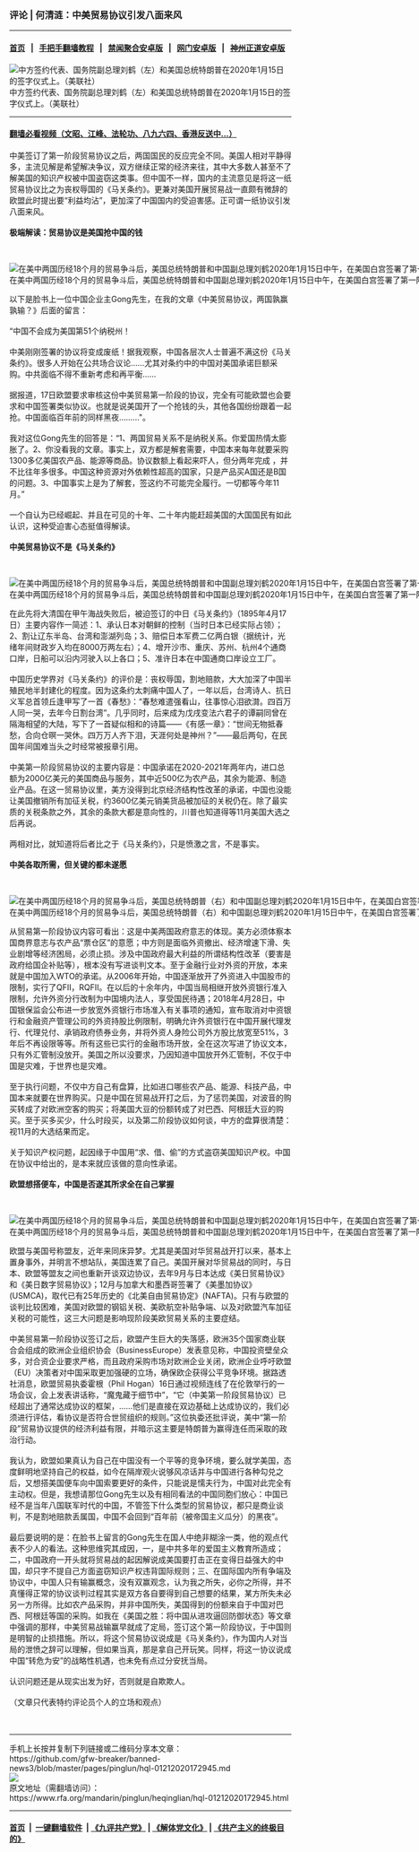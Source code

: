 ### 评论 | 何清涟：中美贸易协议引发八面来风
------------------------

#### [首页](https://github.com/gfw-breaker/banned-news3/blob/master/README.md) &nbsp;&nbsp;|&nbsp;&nbsp; [手把手翻墙教程](https://github.com/gfw-breaker/guides/wiki) &nbsp;&nbsp;|&nbsp;&nbsp; [禁闻聚合安卓版](https://github.com/gfw-breaker/bn-android) &nbsp;&nbsp;|&nbsp;&nbsp; [网门安卓版](https://github.com/oGate2/oGate) &nbsp;&nbsp;|&nbsp;&nbsp; [神州正道安卓版](https://github.com/SzzdOgate/update) 



<div id="headerimg">
 <img alt="中方签约代表、国务院副总理刘鹤（左）和美国总统特朗普在2020年1月15日的签字仪式上。（美联社）" src="https://www.rfa.org/mandarin/yataibaodao/jingmao/rc-01162020101426.html/AP_20015684672138.jpg/@@images/0a3a4226-a915-4bab-bbb4-4714d7963ef4.jpeg" title="中方签约代表、国务院副总理刘鹤（左）和美国总统特朗普在2020年1月15日的签字仪式上。（美联社）"/>
 <div id="headerimgcontents">
  <div id="headerimgcaption">
   <span>
    中方签约代表、国务院副总理刘鹤（左）和美国总统特朗普在2020年1月15日的签字仪式上。（美联社）
   </span>
   <!-- zoomattribute -->
  </div>
  <!-- headerimgcaption -->
 </div>
 <!-- headerimagecontents -->
</div>

<hr/>


#### [翻墙必看视频（文昭、江峰、法轮功、八九六四、香港反送中...）](http://167.172.214.107/home.html)

<div id="storytext">
 <div>
  <div class="slot_header">
  </div>
 </div>
 <p>
  中美签订了第一阶段贸易协议之后，两国国民的反应完全不同。美国人相对平静得多，主流见解是希望解决争议，双方继续正常的经济来往，其中大多数人甚至不了解美国的知识产权被中国盗窃这类事。但中国不一样，国内的主流意见是将这一纸贸易协议比之为丧权辱国的《马关条约》。更兼对美国开展贸易战一直颇有微辞的欧盟此时提出要“利益均沾”，更加深了中国国内的受迫害感。正可谓一纸协议引发八面来风。
  <br/>
  <br/>
  <b>
   极端解读：贸易协议是美国抢中国的钱
  </b>
 </p>
 <p>
  <b>
  </b>
  <br/>
  <div class="image-inline captioned" style="width:1472px;">
   <div style="width:1472px;">
    <img alt="在美中两国历经18个月的贸易争斗后，美国总统特朗普和中国副总理刘鹤2020年1月15日中午，在美国白宫签署了第一阶段的贸易协议。（美联社）" src="https://www.rfa.org/mandarin/Xinwen/76-01152020135500.html/AP_20015652077746.jpg" title="在美中两国历经18个月的贸易争斗后，美国总统特朗普和中国副总理刘鹤2020年1月15日中午，在美国白宫签署了第一阶段的贸易协议。（美联社）"/>
   </div>
   <div class="image-caption">
    <span style="width:1472px;">
     在美中两国历经18个月的贸易争斗后，美国总统特朗普和中国副总理刘鹤2020年1月15日中午，在美国白宫签署了第一阶段的贸易协议。（美联社）
    </span>
    <span class="copyright">
    </span>
   </div>
  </div>
 </p>
 <p>
  以下是脸书上一位中国企业主Gong先生，在我的文章《中美贸易协议，两国孰赢孰输？》后面的留言：
  <br/>
  <br/>
  “中国不会成为美国第51个纳税州！
  <br/>
  <br/>
  中美刚刚签署的协议将变成废纸！据我观察，中国各层次人士普遍不满这份《马关条约》。很多人开始在公共场合议论……尤其对条约中的中国对美国承诺巨额采购。中共面临不得不重新考虑和再平衡……
  <br/>
  <br/>
  据报道，17日欧盟要求审核这份中美贸易第一阶段的协议，完全有可能欧盟也会要求和中国签署类似协议。也就是说美国开了一个抢钱的头，其他各国纷纷跟着一起抢。中国面临百年前的同样黑夜………"。
  <br/>
  <br/>
  我对这位Gong先生的回答是：“1、两国贸易关系不是纳税关系。你爱国热情太膨胀了。2、你没看我的文章。事实上，双方都是解套需要，中国本来每年就要采购1300多亿美国农产品、能源等商品。协议数额上看起来吓人，但分两年完成 ，并不比往年多很多。中国这种资源对外依赖性超高的国家，只是产品买A国还是B国的问题。3、中国事实上是为了解套，签这约不可能完全履行。一切都等今年11月。”
  <br/>
  <br/>
  一个自认为已经崛起、并且在可见的十年、二十年内能赶超美国的大国国民有如此认识，这种受迫害心态挺值得解读。
  <br/>
  <br/>
  <b>
   中美贸易协议不是《马关条约》
  </b>
 </p>
 <p>
  <b>
  </b>
  <br/>
  <div class="image-inline captioned" style="width:1610px;">
   <div style="width:1610px;">
    <img alt="在美中两国历经18个月的贸易争斗后，美国总统特朗普和中国副总理刘鹤2020年1月15日中午，在美国白宫签署了第一阶段的贸易协议。（美联社）" src="https://www.rfa.org/mandarin/yataibaodao/jingmao/ql1-01162020092741.html/AP_20015652790035.jpg" title="在美中两国历经18个月的贸易争斗后，美国总统特朗普和中国副总理刘鹤2020年1月15日中午，在美国白宫签署了第一阶段的贸易协议。（美联社）"/>
   </div>
   <div class="image-caption">
    <span style="width:1610px;">
     在美中两国历经18个月的贸易争斗后，美国总统特朗普和中国副总理刘鹤2020年1月15日中午，在美国白宫签署了第一阶段的贸易协议。（美联社）
    </span>
    <span class="copyright">
    </span>
   </div>
  </div>
 </p>
 <p>
  在此先将大清国在甲午海战失败后，被迫签订的中日《马关条约》（1895年4月17日）主要内容作一简述：1、承认日本对朝鲜的控制（当时日本已经实际占领）；2、割让辽东半岛、台湾和澎湖列岛；3、赔偿日本军费二亿两白银（据统计，光绪年间财政岁入均在8000万两左右）；4、增开沙市、重庆、苏州、杭州4个通商口岸，日船可以沿内河驶入以上各口；5、准许日本在中国通商口岸设立工厂。
  <br/>
  <br/>
  中国历史学界对《马关条约》的评价是：丧权辱国，割地赔款，大大加深了中国半殖民地半封建化的程度。因为这条约太刺痛中国人了，一年以后，台湾诗人、抗日义军总首领丘逢甲写了一首《春愁》：“春愁难遣强看山，往事惊心泪欲潸。四百万人同一哭，去年今日割台湾”。几乎同时，后来成为戊戌变法六君子的谭嗣同曾在隔海相望的大陆，写下了一首疑似相和的诗篇——《有感一章》：“世间无物抵春愁，合向仓暝一哭休。四万万人齐下泪，天涯何处是神州？”——最后两句，在民国年间国难当头之时经常被报章引用。
  <br/>
  <br/>
  中美第一阶段贸易协议的主要内容是：中国承诺在2020-2021年两年内，进口总额为2000亿美元的美国商品与服务，其中近500亿为农产品，其余为能源、制造业产品。在这一贸易协议里，美方没得到北京经济结构性改革的承诺，中国也没能让美国撤销所有加征关税，约3600亿美元销美货品被加征的关税仍在。除了最实质的关税条款之外，其余的条款大都是意向性的，川普也知道得等11月美国大选之后再说。
  <br/>
  <br/>
  两相对比，就知道将后者比之于《马关条约》，只是愤激之言，不是事实。
  <br/>
  <br/>
  <b>
   中美各取所需，但关键的都未遂愿
  </b>
 </p>
 <p>
  <b>
   <br/>
  </b>
  <div class="image-inline captioned" style="width:1472px;">
   <div style="width:1472px;">
    <img alt="在美中两国历经18个月的贸易争斗后，美国总统特朗普（右）和中国副总理刘鹤2020年1月15日中午，在美国白宫签署了第一阶段的贸易协议。（美联社）" src="https://www.rfa.org/mandarin/yataibaodao/jingmao/rc-01152020102931.html/AP_20015677833636.jpg" title="在美中两国历经18个月的贸易争斗后，美国总统特朗普（右）和中国副总理刘鹤2020年1月15日中午，在美国白宫签署了第一阶段的贸易协议。（美联社）"/>
   </div>
   <div class="image-caption">
    <span style="width:1472px;">
     在美中两国历经18个月的贸易争斗后，美国总统特朗普（右）和中国副总理刘鹤2020年1月15日中午，在美国白宫签署了第一阶段的贸易协议。（美联社）
    </span>
    <span class="copyright">
    </span>
   </div>
  </div>
 </p>
 <p>
  从贸易第一阶段协议内容可看出：这是中美两国政府意志的体现。美方必须体察本国商界意志与农产品“票仓区”的意愿；中方则是面临外资撤出、经济增速下滑、失业剧增等经济困局，必须止损。涉及中国政府最大利益的所谓结构性改革（要害是政府给国企补贴等），根本没有写进谈判文本。至于金融行业对外资的开放，本来就是中国加入WTO的承诺。从2006年开始，中国逐渐放开了外资进入中国股市的限制，实行了QFII，RQFII。在以后的十余年内，中国当局相继开放外资银行准入限制，允许外资分行改制为中国境内法人，享受国民待遇；2018年4月28日，中国银保监会公布进一步放宽外资银行市场准入有关事项的通知，宣布取消对中资银行和金融资产管理公司的外资持股比例限制，明确允许外资银行在中国开展代理发行、代理兑付、承销政府债券业务，并将外资人身险公司外方股比放宽至51%，3年后不再设限等等。所有这些已实行的金融市场开放，全在这次写进了协议文本，只有外汇管制没放开。美国之所以没要求，乃因知道中国放开外汇管制，不仅于中国是灾难，于世界也是灾难。
  <br/>
  <br/>
  至于执行问题，不仅中方自己有盘算，比如进口哪些农产品、能源、科技产品，中国本来就要在世界购买。只是中国在贸易战开打之后，为了惩罚美国，对波音的购买转成了对欧洲空客的购买；将美国大豆的份额转成了对巴西、阿根廷大豆的购买。至于买多买少，什么时段买，以及第二阶段协议如何谈，中方的盘算很清楚：视11月的大选结果而定。
  <br/>
  <br/>
  关于知识产权问题，起因缘于中国用“求、借、偷”的方式盗窃美国知识产权。中国在协议中给出的，是本来就应该做的意向性承诺。
  <br/>
  <br/>
  <b>
   欧盟想搭便车，中国是否遂其所求全在自己掌握
  </b>
 </p>
 <p>
  <b>
  </b>
  <br/>
  <div class="image-inline captioned" style="width:1678px;">
   <div style="width:1678px;">
    <img alt="在美中两国历经18个月的贸易争斗后，美国总统特朗普和中国副总理刘鹤2020年1月15日中午，在美国白宫签署了第一阶段的贸易协议。（美联社）" src="https://www.rfa.org/mandarin/yataibaodao/jingmao/ql1-01162020092741.html/AP_20015682746420.jpg" title="在美中两国历经18个月的贸易争斗后，美国总统特朗普和中国副总理刘鹤2020年1月15日中午，在美国白宫签署了第一阶段的贸易协议。（美联社）"/>
   </div>
   <div class="image-caption">
    <span style="width:1678px;">
     在美中两国历经18个月的贸易争斗后，美国总统特朗普和中国副总理刘鹤2020年1月15日中午，在美国白宫签署了第一阶段的贸易协议。（美联社）
    </span>
    <span class="copyright">
    </span>
   </div>
  </div>
 </p>
 <p>
  欧盟与美国号称盟友，近年来同床异梦。尤其是美国对华贸易战开打以来，基本上置身事外，并明言不想站队，美国连累了自己。美国开展对华贸易战的同时，与日本、欧盟等盟友之间也重新开谈双边协议，去年9月与日本达成《美日贸易协议》和《美日数字贸易协议》；12月与加拿大和墨西哥签署了《美墨加协议》(USMCA)，取代已有25年历史的《北美自由贸易协定》(NAFTA)。只有与欧盟的谈判比较困难，美国对欧盟的钢铝关税、美欧航空补贴争端、以及对欧盟汽车加征关税的可能性，这三大问题是影响现阶段美欧贸易关系的主要症结。
  <br/>
  <br/>
  中美贸易第一阶段协议签订之后，欧盟产生巨大的失落感，欧洲35个国家商业联合会组成的欧洲企业组织协会（BusinessEurope）发表意见称，中国投资壁垒众多，对合资企业要求严格，而且政府采购市场对欧洲企业关闭，欧洲企业呼吁欧盟（EU）决策者对中国采取更加强硬的立场，确保欧企获得公平竞争环境。据路透社消息，欧盟贸易执委霍根（Phil Hogan）16日通过视频连线了在伦敦举行的一场会议，会上发表讲话称，“魔鬼藏于细节中”，“它（中美第一阶段贸易协议）已经超出了通常达成协议的框架，……他们是直接在双边基础上达成协议的，我们必须进行评估，看协议是否符合世贸组织的规则。”这位执委还批评说，美中“第一阶段”贸易协议提供的经济利益有限，并暗示这主要是特朗普为赢得连任而采取的政治行动。
  <br/>
  <br/>
  我认为，欧盟如果真认为自己在中国没有一个平等的竞争环境，要么就学美国，态度鲜明地坚持自己的权益，如今在隔岸观火说够风凉话并与中国进行各种勾兑之后，又想搭美国便车向中国索要更好的条件，只能说是懦夫行为，中国对此完全有主动权。但是，我想请那位Gong先生以及有相同看法的中国同胞们放心：中国已经不是当年八国联军时代的中国，不管签下什么类型的贸易协议，都只是商业谈判，不是割地赔款丢属国，中国不会回到“百年前（被帝国主义瓜分）的黑夜”。
  <br/>
  <br/>
  最后要说明的是：在脸书上留言的Gong先生在国人中绝非糊涂一类，他的观点代表不少人的看法。这种思维究其成因，一，是中共多年的爱国主义教育所造成；二，中国政府一开头就将贸易战的起因解说成美国要打击正在变得日益强大的中国，却只字不提自己方面盗窃知识产权违背国际规则；三、在国际国内所有争端及协议中，中国人只有输赢概念，没有双赢观念，认为我之所失，必你之所得，并不真懂得正常的协议谈判过程其实是双方各自要得到自己想要的结果，某方所失未必另一方所得。比如农产品采购，并非中国所失，美国得到的份额来自于中国对巴西、阿根廷等国的采购。如我在《美国之胜：将中国从进攻逼回防御状态》等文章中强调的那样，中美贸易战输赢早就成了定局，签订这个第一阶段协议，于中国则是明智的止损措施。所以，将这个贸易协议说成是《马关条约》，作为国内人对当局的泄愤之辞可以理解，但如果当真，那是拿自己开玩笑。同样，将这一协议说成中国“转危为安”的战略性机遇，也未免有点过分安抚当局。
  <br/>
  <br/>
  认识问题还是从现实出发为好，否则就是自欺欺人。
  <br/>
  <br/>
  （文章只代表特约评论员个人的立场和观点）
  <br/>
  <br/>
  <br/>
 </p>
</div>

<hr/>
手机上长按并复制下列链接或二维码分享本文章：<br/>
https://github.com/gfw-breaker/banned-news3/blob/master/pages/pinglun/hql-01212020172945.md <br/>
<a href='https://github.com/gfw-breaker/banned-news3/blob/master/pages/pinglun/hql-01212020172945.md'><img src='https://github.com/gfw-breaker/banned-news3/blob/master/pages/pinglun/hql-01212020172945.md.png'/></a> <br/>
原文地址（需翻墙访问）：https://www.rfa.org/mandarin/pinglun/heqinglian/hql-01212020172945.html


------------------------
#### [首页](https://github.com/gfw-breaker/banned-news3/blob/master/README.md) &nbsp;|&nbsp; [一键翻墙软件](https://github.com/gfw-breaker/nogfw/blob/master/README.md) &nbsp;| [《九评共产党》](https://github.com/gfw-breaker/9ping.md/blob/master/README.md#九评之一评共产党是什么) | [《解体党文化》](https://github.com/gfw-breaker/jtdwh.md/blob/master/README.md) | [《共产主义的终极目的》](https://github.com/gfw-breaker/gczydzjmd.md/blob/master/README.md)


<img src='http://gfw-breaker.win/banned-news3/pages/pinglun/hql-01212020172945.md' width='0px' height='0px'/>